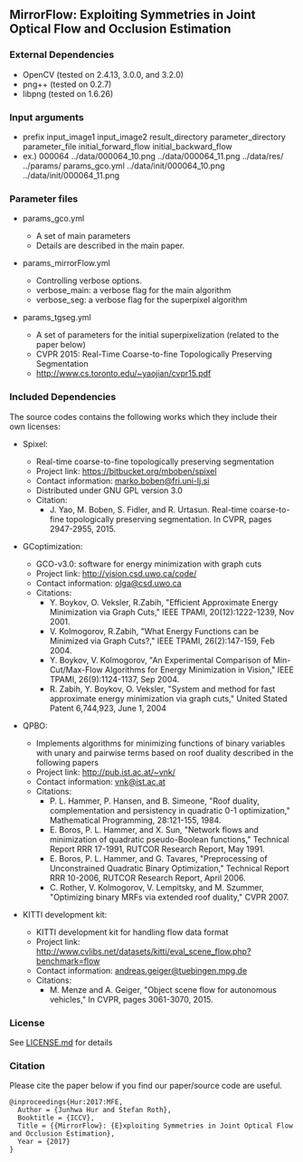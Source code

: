 
## MirrorFlow: Exploiting Symmetries in Joint Optical Flow and Occlusion Estimation


### External Dependencies

* OpenCV (tested on 2.4.13, 3.0.0, and 3.2.0)
* png++ (tested on 0.2.7)
* libpng (tested on 1.6.26)
  
  
### Input arguments

* prefix input_image1 input_image2 result_directory parameter_directory parameter_file initial_forward_flow initial_backward_flow
* ex.) 000064 ../data/000064_10.png ../data/000064_11.png ../data/res/ ../params/ params_gco.yml ../data/init/000064_10.png ../data/init/000064_11.png


### Parameter files 

* params_gco.yml
    * A set of main parameters
    * Details are described in the main paper.	


* params_mirrorFlow.yml
    * Controlling verbose options.   
	* verbose_main: a verbose flag for the main algorithm
	* verbose_seg: a verbose flag for the superpixel algorithm


* params_tgseg.yml
    * A set of parameters for the initial superpixelization (related to the paper below)
    * CVPR 2015: Real-Time Coarse-to-fine Topologically Preserving Segmentation
    * http://www.cs.toronto.edu/~yaojian/cvpr15.pdf

	
### Included Dependencies

The source codes contains the following works which they include their own licenses:

* Spixel:	
	* Real-time coarse-to-fine topologically preserving segmentation
	* Project link: https://bitbucket.org/mboben/spixel
    * Contact information: marko.boben@fri.uni-lj.si
	* Distributed under GNU GPL version 3.0
	* Citation: 
		* J. Yao, M. Boben, S. Fidler, and R. Urtasun. Real-time coarse-to-fine topologically preserving segmentation. In CVPR, pages 2947-2955, 2015.

* GCoptimization:	
	* GCO-v3.0: software for energy minimization with graph cuts
	* Project link: http://vision.csd.uwo.ca/code/
	* Contact information: olga@csd.uwo.ca
	* Citations:
		* Y. Boykov, O. Veksler, R.Zabih, "Efficient Approximate Energy Minimization via Graph Cuts," IEEE TPAMI, 20(12):1222-1239, Nov 2001.
		* V. Kolmogorov, R.Zabih, "What Energy Functions can be Minimized via Graph Cuts?," IEEE TPAMI, 26(2):147-159, Feb 2004. 
		* Y. Boykov, V. Kolmogorov, "An Experimental Comparison of Min-Cut/Max-Flow Algorithms for Energy Minimization in Vision," IEEE TPAMI, 26(9):1124-1137, Sep 2004.
		* R. Zabih, Y. Boykov, O. Veksler, "System and method for fast approximate energy minimization via graph cuts," United Stated Patent 6,744,923, June 1, 2004

* QPBO:
	* Implements algorithms for minimizing functions of binary variables with unary and pairwise terms based on roof duality described in the following papers
	* Project link: http://pub.ist.ac.at/~vnk/
	* Contact information: vnk@ist.ac.at
	* Citations:
		* P. L. Hammer, P. Hansen, and B. Simeone, "Roof duality, complementation and persistency in quadratic 0-1 optimization," Mathematical Programming, 28:121-155, 1984.
		* E. Boros, P. L. Hammer, and X. Sun, "Network flows and minimization of quadratic pseudo-Boolean functions," Technical Report RRR 17-1991, RUTCOR Research Report, May 1991.
		* E. Boros, P. L. Hammer, and G. Tavares, "Preprocessing of Unconstrained Quadratic Binary Optimization," Technical Report RRR 10-2006, RUTCOR Research Report, April 2006.
		* C. Rother, V. Kolmogorov, V. Lempitsky, and M. Szummer, "Optimizing binary MRFs via extended roof duality," CVPR 2007.

* KITTI development kit:
	* KITTI development kit for handling flow data format
	* Project link: http://www.cvlibs.net/datasets/kitti/eval_scene_flow.php?benchmark=flow 
	* Contact information: andreas.geiger@tuebingen.mpg.de
	* Citations:
		* M. Menze and A. Geiger, "Object scene flow for autonomous vehicles," In CVPR, pages 3061-3070, 2015.
		
		
### License

See [LICENSE.md](LICENSE.md) for details

 
### Citation

Please cite the paper below if you find our paper/source code are useful.  

    @inproceedings{Hur:2017:MFE,  
      Author = {Junhwa Hur and Stefan Roth},  
      Booktitle = {ICCV},  
      Title = {{MirrorFlow}: {E}xploiting Symmetries in Joint Optical Flow and Occlusion Estimation},  
      Year = {2017}  
    }
	
